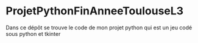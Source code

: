 # ProjetPythonFinAnneeToulouseL3
Dans ce dépôt se trouve le code de mon projet python qui est un jeu codé sous python et tkinter 
